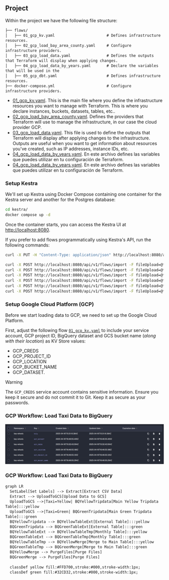 ## Project

Within the project we have the following file structure:


```plaintext
├── flows/
│   ├── 01_gcp_kv.yaml                       # Defines infrastructure resources.
│   ├── 02_gcp_load_bay_area_county.yaml     # Configure infrastructure providers.
│   ├── 03_gcp_load_data.yaml                # Defines the outputs that Terraform will display when applying changes.
│   ├── 04_gcp_load_data_by_years.yaml       # Declare the variables that will be used in the 
│   ├── 05_gcp_dbt.yaml                      # Defines infrastructure resources.
├── docker-compose.yml                       # Configure infrastructure providers.
```

* [01_gcp_kv.yaml](flow/01_gcp_kv.yaml). This is the main file where you define the infrastructure resources you want to manage with Terraform. This is where you declare instances, buckets, datasets, tables, etc..
* [02_gcp_load_bay_area_county.yaml](flow/02_gcp_load_bay_area_county.yaml). Defines the providers that Terraform will use to manage the infrastructure, in our case the cloud provider GCP.
* [03_gcp_load_data.yaml](flow/03_gcp_load_data.yaml). This file is used to define the outputs that Terraform will display after applying changes to the infrastructure. Outputs are useful when you want to get information about resources you've created, such as IP addresses, instance IDs, etc.
* [04_gcp_load_data_by_years.yaml](flow/04_gcp_load_data_by_years.yaml). En este archivo defines las variables que puedes utilizar en tu configuración de Terraform.
* [04_gcp_load_data_by_years.yaml](flow/04_gcp_load_data_by_years.yaml). En este archivo defines las variables que puedes utilizar en tu configuración de Terraform.

### Setup Kestra

We'll set up Kestra using Docker Compose containing one container for the Kestra server and another for the Postgres database:

```bash
cd kestra/
docker compose up -d
```

Once the container starts, you can access the Kestra UI at [http://localhost:8080](http://localhost:8080).

If you prefer to add flows programmatically using Kestra's API, run the following commands:

```bash
curl -X PUT -H "Content-Type: application/json" http://localhost:8080/api/v1/namespaces/bay-wheels/kv/GCP_CREDS -d "@../de-zoomcamp-bay-wheels-a32c8429a9fd.json"
```

```bash
curl -X POST http://localhost:8080/api/v1/flows/import -F fileUpload=@flows/01_gcp_kv.yaml
curl -X POST http://localhost:8080/api/v1/flows/import -F fileUpload=@flows/02_gcp_load_bay_area_county.yaml
curl -X POST http://localhost:8080/api/v1/flows/import -F fileUpload=@flows/03_gcp_load_data.yaml
curl -X POST http://localhost:8080/api/v1/flows/import -F fileUpload=@flows/04_gcp_load_data_by_years.yaml
curl -X POST http://localhost:8080/api/v1/flows/import -F fileUpload=@flows/05_gcp_load_data_scheduled.yaml
curl -X POST http://localhost:8080/api/v1/flows/import -F fileUpload=@flows/06_gcp_dbt.yaml
```
### Setup Google Cloud Platform (GCP)

Before we start loading data to GCP, we need to set up the Google Cloud Platform. 

First, adjust the following flow [`01_gcp_kv.yaml`](flows/01_gcp_kv.yaml) to include your service account, GCP project ID, BigQuery dataset and GCS bucket name (_along with their location_) as KV Store values:
- GCP_CREDS
- GCP_PROJECT_ID
- GCP_LOCATION
- GCP_BUCKET_NAME
- GCP_DATASET.


> [!WARNING]  
> The `GCP_CREDS` service account contains sensitive information. Ensure you keep it secure and do not commit it to Git. Keep it as secure as your passwords.

### GCP Workflow: Load Taxi Data to BigQuery


![image](images/gpc-kv.png)

### GCP Workflow: Load Taxi Data to BigQuery

```mermaid
graph LR
  SetLabel[Set Labels] --> Extract[Extract CSV Data]
  Extract --> UploadToGCS[Upload Data to GCS]
  UploadToGCS -->|Taxi=Yellow| BQYellowTripdata[Main Yellow Tripdata Table]:::yellow
  UploadToGCS -->|Taxi=Green| BQGreenTripdata[Main Green Tripdata Table]:::green
  BQYellowTripdata --> BQYellowTableExt[External Table]:::yellow
  BQGreenTripdata --> BQGreenTableExt[External Table]:::green
  BQYellowTableExt --> BQYellowTableTmp[Monthly Table]:::yellow
  BQGreenTableExt --> BQGreenTableTmp[Monthly Table]:::green
  BQYellowTableTmp --> BQYellowMerge[Merge to Main Table]:::yellow
  BQGreenTableTmp --> BQGreenMerge[Merge to Main Table]:::green
  BQYellowMerge --> PurgeFiles[Purge Files]
  BQGreenMerge --> PurgeFiles[Purge Files]

  classDef yellow fill:#FFD700,stroke:#000,stroke-width:1px;
  classDef green fill:#32CD32,stroke:#000,stroke-width:1px;
```